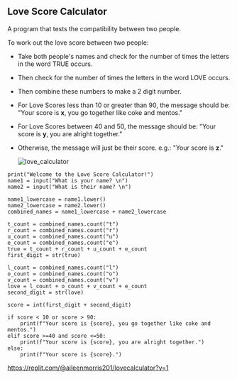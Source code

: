 ## Love Score Calculator

A program that tests the compatibility between two people.

To work out the love score between two people:
- Take both people's names and check for the number of times the letters in the word TRUE occurs. 
- Then check for the number of times the letters in the word LOVE occurs. 
- Then combine these numbers to make a 2 digit number.
- For Love Scores less than 10 or greater than 90, the message should be:
  "Your score is **x**, you go together like coke and mentos."
- For Love Scores between 40 and 50, the message should be:
  "Your score is **y**, you are alright together."
- Otherwise, the message will just be their score. e.g.:
  "Your score is **z**."
  
  ![love_calculator](https://user-images.githubusercontent.com/19298335/214213835-9f042588-888c-4dd6-8431-e638103a6597.gif)

```
print("Welcome to the Love Score Calculator!")
name1 = input("What is your name? \n")
name2 = input("What is their name? \n")

name1_lowercase = name1.lower()
name2_lowercase = name2.lower()
combined_names = name1_lowercase + name2_lowercase

t_count = combined_names.count("t")
r_count = combined_names.count("r")
u_count = combined_names.count("u")
e_count = combined_names.count("e")
true = t_count + r_count + u_count + e_count
first_digit = str(true)

l_count = combined_names.count("l")
o_count = combined_names.count("o")
v_count = combined_names.count("v")
love = l_count + o_count + v_count + e_count
second_digit = str(love)

score = int(first_digit + second_digit)

if score < 10 or score > 90:
    print(f"Your score is {score}, you go together like coke and mentos.")
elif score >=40 and score <=50:
    print(f"Your score is {score}, you are alright together.")
else:
    print(f"Your score is {score}.")
```
https://replit.com/@aileenmorris201/lovecalculator?v=1
